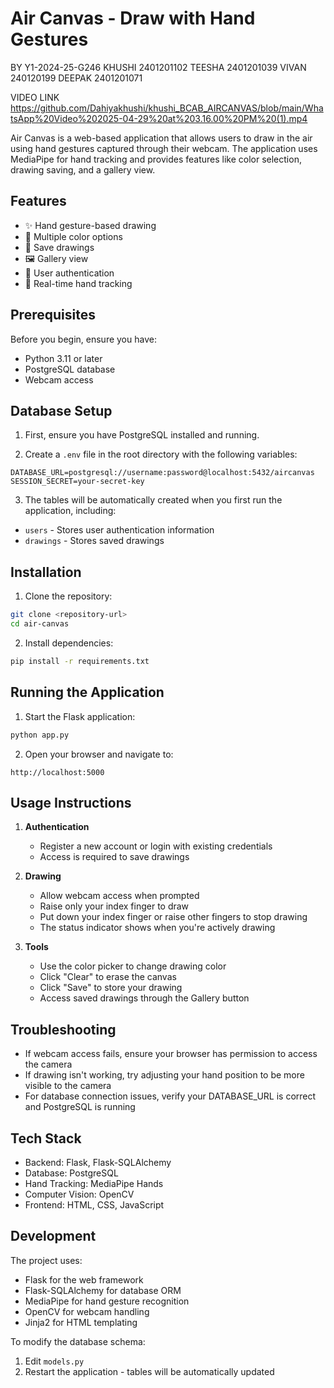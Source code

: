 # Air Canvas - Draw with Hand Gestures
BY Y1-2024-25-G246
KHUSHI 2401201102 TEESHA 2401201039 VIVAN 240120199 DEEPAK 2401201071

VIDEO LINK https://github.com/Dahiyakhushi/khushi_BCAB_AIRCANVAS/blob/main/WhatsApp%20Video%202025-04-29%20at%203.16.00%20PM%20(1).mp4

Air Canvas is a web-based application that allows users to draw in the air using hand gestures captured through their webcam. The application uses MediaPipe for hand tracking and provides features like color selection, drawing saving, and a gallery view.

## Features

- ✨ Hand gesture-based drawing
- 🎨 Multiple color options
- 💾 Save drawings
- 🖼️ Gallery view
- 👤 User authentication
- 🔄 Real-time hand tracking

## Prerequisites

Before you begin, ensure you have:
- Python 3.11 or later
- PostgreSQL database
- Webcam access

## Database Setup

1. First, ensure you have PostgreSQL installed and running.

2. Create a `.env` file in the root directory with the following variables:
```env
DATABASE_URL=postgresql://username:password@localhost:5432/aircanvas
SESSION_SECRET=your-secret-key
```

3. The tables will be automatically created when you first run the application, including:
- `users` - Stores user authentication information
- `drawings` - Stores saved drawings

## Installation

1. Clone the repository:
```bash
git clone <repository-url>
cd air-canvas
```

2. Install dependencies:
```bash
pip install -r requirements.txt
```

## Running the Application

1. Start the Flask application:
```bash
python app.py
```

2. Open your browser and navigate to:
```
http://localhost:5000
```

## Usage Instructions

1. **Authentication**
   - Register a new account or login with existing credentials
   - Access is required to save drawings

2. **Drawing**
   - Allow webcam access when prompted
   - Raise only your index finger to draw
   - Put down your index finger or raise other fingers to stop drawing
   - The status indicator shows when you're actively drawing

3. **Tools**
   - Use the color picker to change drawing color
   - Click "Clear" to erase the canvas
   - Click "Save" to store your drawing
   - Access saved drawings through the Gallery button

## Troubleshooting

- If webcam access fails, ensure your browser has permission to access the camera
- If drawing isn't working, try adjusting your hand position to be more visible to the camera
- For database connection issues, verify your DATABASE_URL is correct and PostgreSQL is running

## Tech Stack

- Backend: Flask, Flask-SQLAlchemy
- Database: PostgreSQL
- Hand Tracking: MediaPipe Hands
- Computer Vision: OpenCV
- Frontend: HTML, CSS, JavaScript

## Development

The project uses:
- Flask for the web framework
- Flask-SQLAlchemy for database ORM
- MediaPipe for hand gesture recognition
- OpenCV for webcam handling
- Jinja2 for HTML templating

To modify the database schema:
1. Edit `models.py`
2. Restart the application - tables will be automatically updated
